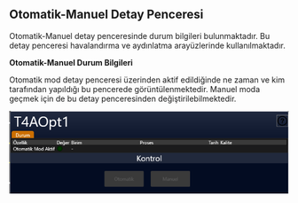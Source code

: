 ## **Otomatik-Manuel Detay Penceresi**
Otomatik-Manuel detay penceresinde durum bilgileri bulunmaktadır. Bu detay penceresi havalandırma ve aydınlatma arayüzlerinde kullanılmaktadır.

**Otomatik-Manuel Durum Bilgileri**

Otomatik mod detay penceresi üzerinden aktif edildiğinde ne zaman ve kim tarafından yapıldığı bu pencerede görüntülenmektedir. Manuel moda geçmek için de bu detay penceresinden değiştirilebilmektedir.

![image.png](/.attachments/image-bcf44b2a-a163-47ee-9047-f8de9af0b7be.png)